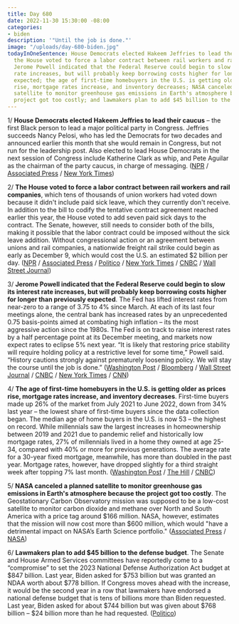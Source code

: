```yaml
---
title: Day 680
date: 2022-11-30 15:30:00 -08:00
categories:
- biden
description: '"Until the job is done."'
image: "/uploads/day-680-biden.jpg"
todayInOneSentence: House Democrats elected Hakeem Jeffries to lead their caucus;
  the House voted to force a labor contract between rail workers and rail companies;
  Jerome Powell indicated that the Federal Reserve could begin to slow its interest
  rate increases, but will probably keep borrowing costs higher for longer than previously
  expected; the age of first-time homebuyers in the U.S. is getting older as prices
  rise, mortgage rates increase, and inventory decreases; NASA canceled a planned
  satellite to monitor greenhouse gas emissions in Earth's atmosphere because the
  project got too costly; and lawmakers plan to add $45 billion to the defense budget.
---
```


1/ **House Democrats elected Hakeem Jeffries to lead their caucus** – the first Black person to lead a major political party in Congress. Jeffries succeeds Nancy Pelosi, who has led the Democrats for two decades and announced earlier this month that she would remain in Congress, but not run for the leadership post. Also elected to lead House Democrats in the next session of Congress include Katherine Clark as whip, and Pete Aguilar as the chairman of the party caucus, in charge of messaging. ([NPR](https://www.npr.org/2022/11/30/1139742011/jeffries-poised-to-make-history-as-first-black-person-to-lead-congressional-part) / [Associated Press](https://apnews.com/article/nancy-pelosi-hakeem-jeffries-congress-government-and-politics-e6dee438b2cfd776b70ff29495072ab5) / [New York Times](https://www.nytimes.com/2022/11/30/us/politics/house-democrats-hakeem-jeffries.html))

2/ **The House voted to force a labor contract between rail workers and rail companies**, which tens of thousands of union workers had voted down because it didn't include paid sick leave, which they currently don't receive. In addition to the bill to codify the tentative contract agreement reached earlier this year, the House voted to add seven paid sick days to the contract. The Senate, however, still needs to consider both of the bills, making it possible that the labor contract could be imposed without the sick leave addition. Without congressional action or an agreement between unions and rail companies, a nationwide freight rail strike could begin as early as December 9, which would cost the U.S. an estimated $2 billion per day. ([NPR](https://www.npr.org/2022/11/30/1139876084/congress-house-railroad-strike-bill) / [Associated Press](https://apnews.com/article/business-economy-strikes-congress-government-and-politics-055609b54cfd5d21de0f42fccddff22b) / [Politico](https://www.politico.com/news/2022/11/30/house-votes-to-prevent-rail-strike-00071401) / [New York Times](https://www.nytimes.com/2022/11/30/us/politics/rail-workers-strike-house.html) / [CNBC](https://www.cnbc.com/2022/11/29/congressional-leaders-clear-the-way-for-a-bipartisan-bill-to-avert-a-railroad-strike-.html) / [Wall Street Journal](https://www.wsj.com/articles/house-to-vote-on-imposing-railroad-labor-deal-paid-sick-leave-measure-11669819941?mod=hp_lead_pos11))

3/ **Jerome Powell indicated that the Federal Reserve could begin to slow its interest rate increases, but will probably keep borrowing costs higher for longer than previously expected**. The Fed has lifted interest rates from near-zero to a range of 3.75 to 4% since March. At each of its last four meetings alone, the central bank has increased rates by an unprecedented 0.75 basis-points aimed at combating high inflation – its the most aggressive action since the 1980s. The Fed is on track to raise interest rates by a half percentage point at its December meeting, and markets now expect rates to eclipse 5% next year. “It is likely that restoring price stability will require holding policy at a restrictive level for some time,” Powell said. “History cautions strongly against prematurely loosening policy. We will stay the course until the job is done.” ([Washington Post](https://www.washingtonpost.com/business/2022/11/30/fed-inflation-powell/) / [Bloomberg](https://www.bloomberg.com/news/articles/2022-11-30/powell-signals-downshift-likely-next-month-more-hikes-to-come?srnd=premium&sref=MIBMEEoj) / [Wall Street Journal](https://www.wsj.com/articles/jerome-powell-signals-fed-prepared-to-slow-rate-rise-pace-in-december-11669833043?mod=hp_lead_pos1) / [CNBC](https://www.cnbc.com/2022/11/30/fed-chair-jerome-powell-says-smaller-rate-hikes-could-come-in-december.html) / [New York Times](https://www.nytimes.com/2022/11/30/business/powell-fed-interest-rates-speech.html) / [CNN](https://www.cnn.com/2022/11/30/economy/jerome-powell-speech-economy/index.html))

4/ **The age of first-time homebuyers in the U.S. is getting older as prices rise, mortgage rates increase, and inventory decreases**. First-time buyers made up 26% of the market from July 2021 to June 2022, down from 34% last year – the lowest share of first-time buyers since the data collection began. The median age of home buyers in the U.S. is now 53 – the highest on record. While millennials saw the largest increases in homeownership between 2019 and 2021 due to pandemic relief and historically low mortgage rates, 27% of millennials lived in a home they owned at age 25-34, compared with 40% or more for previous generations. The average rate for a 30-year fixed mortgage, meanwhile, has more than doubled in the past year. Mortgage rates, however, have dropped slightly for a third straight week after topping 7% last month. ([Washington Post](https://www.washingtonpost.com/business/2022/11/30/housing-market-shuts-out-millennials/) / [The Hill](https://thehill.com/policy/finance/3717395-first-time-homebuyers-are-getting-older-as-prices-rise/) / [CNBC](https://www.cnbc.com/2022/11/30/mortgage-rates-fall-for-the-third-straight-week-but-demand-still-drops-further.html))

5/ **NASA canceled a planned satellite to monitor greenhouse gas emissions in Earth's atmosphere because the project got too costly**. The Geostationary Carbon Observatory mission was supposed to be a low-cost satellite to monitor carbon dioxide and methane over North and South America with a price tag around $166 million. NASA, however, estimates that the mission will now cost more than $600 million, which would "have a detrimental impact on NASA’s Earth Science portfolio." ([Associated Press](https://apnews.com/article/space-exploration-science-south-america-business-pollution-c3b6ea27eed442bbf9b57d310f7255c2) / [NASA](https://www.nasa.gov/press-release/nasa-to-cancel-geocarb-mission-expands-greenhouse-gas-portfolio))

6/ **Lawmakers plan to add $45 billion to the defense budget**. The Senate and House Armed Services committees have reportedly come to a “compromise” to set the 2023 National Defense Authorization Act budget at $847 billion. Last year, Biden asked for $753 billion but was granted an NDAA worth about $778 billion. If Congress moves ahead with the increase, it would be the second year in a row that lawmakers have endorsed a national defense budget that is tens of billions more than Biden requested. Last year, Biden asked for about $744 billion but was given about $768 billion – $24 billion more than he had requested. ([Politico](https://www.politico.com/news/2022/11/30/house-senate-negotiators-45b-biden-defense-budget-00071367))